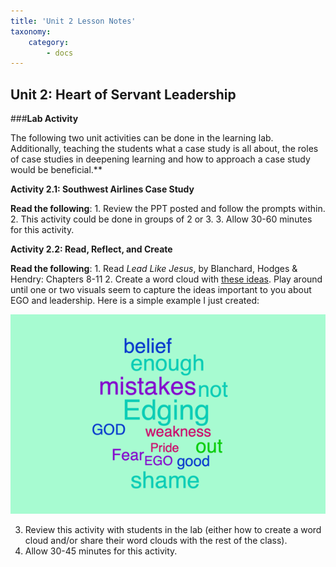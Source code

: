 ```yaml
---
title: 'Unit 2 Lesson Notes'
taxonomy:
    category:
        - docs
---
```


## Unit 2: Heart of Servant Leadership

###**Lab Activity**

The following two unit activities can be done in the learning lab. Additionally, teaching the students what a case study is all about, the roles of case studies in deepening learning and how to approach a case study would be beneficial.**

**Activity 2.1: Southwest Airlines Case Study**

**Read the following**:
 	1. Review the PPT posted and follow the prompts within. 
    2. This activity could be done in groups of 2 or 3.
    3. Allow 30-60 minutes for this activity.
    
**Activity 2.2: Read, Reflect, and Create**

**Read the following**:
 	1. Read *Lead Like Jesus*, by Blanchard, Hodges & Hendry: Chapters 8-11
 	2. Create a word cloud with [these ideas](https://worditout.com). Play around until one or two visuals seem to capture the ideas important to you about EGO and leadership. Here is a simple example I just created:

![](example1.png)

   3. Review this activity with students in the lab (either how to create a word cloud and/or share their word clouds with the rest of the class). 
   4. Allow 30-45 minutes for this activity.
